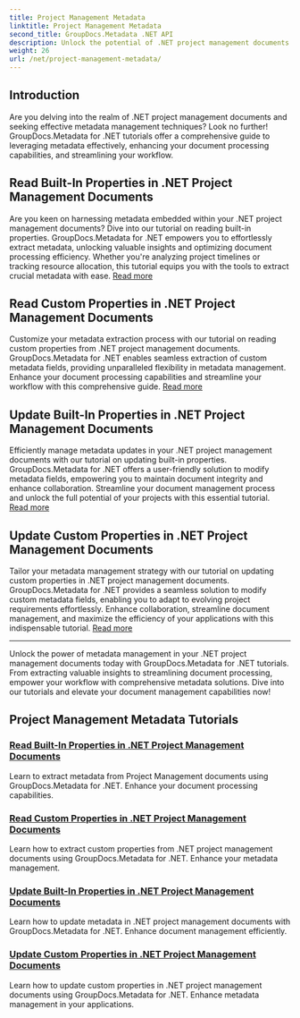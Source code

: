 ```yaml
---
title: Project Management Metadata
linktitle: Project Management Metadata
second_title: GroupDocs.Metadata .NET API
description: Unlock the potential of .NET project management documents with GroupDocs.Metadata for .NET tutorials. Extract, update, and manage metadata effortlessly.
weight: 26
url: /net/project-management-metadata/
---
```


## Introduction

Are you delving into the realm of .NET project management documents and seeking effective metadata management techniques? Look no further! GroupDocs.Metadata for .NET tutorials offer a comprehensive guide to leveraging metadata effectively, enhancing your document processing capabilities, and streamlining your workflow.

## Read Built-In Properties in .NET Project Management Documents

Are you keen on harnessing metadata embedded within your .NET project management documents? Dive into our tutorial on reading built-in properties. GroupDocs.Metadata for .NET empowers you to effortlessly extract metadata, unlocking valuable insights and optimizing document processing efficiency. Whether you're analyzing project timelines or tracking resource allocation, this tutorial equips you with the tools to extract crucial metadata with ease. [Read more](./read-built-in-properties-project-management-documents/)

## Read Custom Properties in .NET Project Management Documents

Customize your metadata extraction process with our tutorial on reading custom properties from .NET project management documents. GroupDocs.Metadata for .NET enables seamless extraction of custom metadata fields, providing unparalleled flexibility in metadata management. Enhance your document processing capabilities and streamline your workflow with this comprehensive guide. [Read more](./read-custom-properties-project-management-documents/)

## Update Built-In Properties in .NET Project Management Documents

Efficiently manage metadata updates in your .NET project management documents with our tutorial on updating built-in properties. GroupDocs.Metadata for .NET offers a user-friendly solution to modify metadata fields, empowering you to maintain document integrity and enhance collaboration. Streamline your document management process and unlock the full potential of your projects with this essential tutorial. [Read more](./update-built-in-properties-project-management-documents/)

## Update Custom Properties in .NET Project Management Documents

Tailor your metadata management strategy with our tutorial on updating custom properties in .NET project management documents. GroupDocs.Metadata for .NET provides a seamless solution to modify custom metadata fields, enabling you to adapt to evolving project requirements effortlessly. Enhance collaboration, streamline document management, and maximize the efficiency of your applications with this indispensable tutorial. [Read more](./update-custom-properties-project-management-documents/)

----

Unlock the power of metadata management in your .NET project management documents today with GroupDocs.Metadata for .NET tutorials. From extracting valuable insights to streamlining document processing, empower your workflow with comprehensive metadata solutions. Dive into our tutorials and elevate your document management capabilities now!
## Project Management Metadata Tutorials
### [Read Built-In Properties in .NET Project Management Documents](./read-built-in-properties-project-management-documents/)
Learn to extract metadata from Project Management documents using GroupDocs.Metadata for .NET. Enhance your document processing capabilities.
### [Read Custom Properties in .NET Project Management Documents](./read-custom-properties-project-management-documents/)
Learn how to extract custom properties from .NET project management documents using GroupDocs.Metadata for .NET. Enhance your metadata management.
### [Update Built-In Properties in .NET Project Management Documents](./update-built-in-properties-project-management-documents/)
Learn how to update metadata in .NET project management documents with GroupDocs.Metadata for .NET. Enhance document management efficiently.
### [Update Custom Properties in .NET Project Management Documents](./update-custom-properties-project-management-documents/)
Learn how to update custom properties in .NET project management documents using GroupDocs.Metadata for .NET. Enhance metadata management in your applications.